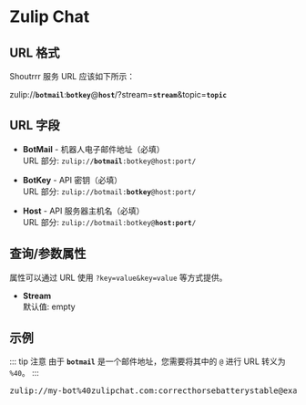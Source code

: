 # Zulip Chat

## URL 格式

Shoutrrr 服务 URL 应该如下所示：

<span class="bk">zulip://**`botmail`**:**`botkey`**@**`host`**/?stream=**`stream`**&topic=**`topic`**</span>

## URL 字段

- **BotMail** - 机器人电子邮件地址（必填）<br>
  URL 部分: <code>zulip://<strong>botmail</strong>:botkey@host:port/</code>

- **BotKey** - API 密钥（必填）<br>
  URL 部分: <code>zulip://botmail:<strong>botkey</strong>@host:port/</code>

- **Host** - API 服务器主机名（必填）<br>
  URL 部分: <code>zulip://botmail:botkey@<strong>host:port</strong>/</code>

## 查询/参数属性

属性可以通过 URL 使用 `?key=value&key=value` 等方式提供。

- **Stream**<br>
  默认值: empty

## 示例

::: tip 注意
由于 **`botmail`** 是一个邮件地址，您需要将其中的 `@` 进行 URL 转义为 `%40`。
:::

<pre class="bk">zulip://my-bot%40zulipchat.com:correcthorsebatterystable@example.zulipchat.com?stream=foo&topic=bar</pre>
